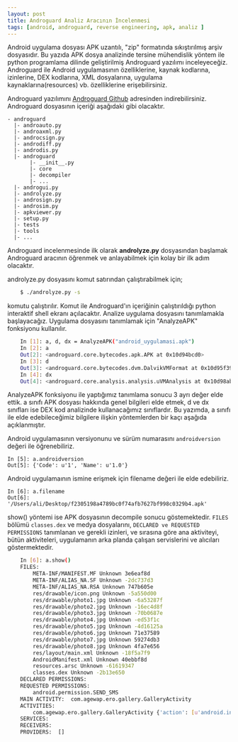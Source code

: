 ```yaml
---
layout: post
title: Androguard Analiz Aracının İncelenmesi
tags: [android, androguard, reverse engineering, apk, analiz ]
---
```


Android uygulama dosyası APK uzantılı, "zip" formatında sıkıştırılmış arşiv dosyasıdır. 
Bu yazıda APK dosya analizinde tersine mühendislik yöntem ile python programlama dilinde geliştirilmiş Androguard yazılımı inceleyeceğiz. Androguard ile Android uygulamasının özelliklerine, kaynak kodlarına, izinlerine, DEX kodlarına, XML dosyalarına, uygulama kaynaklarına(resources) vb. özelliklerine erişebilirsiniz. 

Androguard yazılımını [Androguard Github](https://github.com/androguard/androguard) adresinden indirebilirsiniz. Androguard dosyasının içeriği aşağıdaki gibi olacaktır.

~~~
- androguard
  |- androauto.py
  |- androaxml.py
  |- androcsign.py
  |- androdiff.py
  |- androdis.py
  |- androguard
       |- __init__.py
       |- core
       |- decompiler
       |- ...
  |- androgui.py
  |- androlyze.py
  |- androsign.py
  |- androsim.py
  |- apkviewer.py
  |- setup.py
  |- tests
  |- tools
  |- ...
~~~

Androguard incelenmesinde ilk olarak **androlyze.py** dosyasından başlamak Androguard aracının öğrenmek ve anlayabilmek için kolay bir ilk adım olacaktır. 

androlyze.py dosyasını komut satırından çalıştırabilmek için;

```bash
	$ ./androlyze.py -s
```
komutu çalıştırılır. Komut ile Androguard'ın içeriğinin çalıştırıldığı python interaktif shell ekranı açılacaktır. Analize uygulama dosyasını tanımlamakla başlayacağız. Uygulama dosyasını tanımlamak için "AnalyzeAPK" fonksiyonu kullanılır. 

```bash
	In [1]: a, d, dx = AnalyzeAPK("android_uygulamasi.apk") 
	In [2]: a
	Out[2]: <androguard.core.bytecodes.apk.APK at 0x10d94bcd0>
	In [3]: d
	Out[3]: <androguard.core.bytecodes.dvm.DalvikVMFormat at 0x10d95f390>
	In [4]: dx
	Out[4]: <androguard.core.analysis.analysis.uVMAnalysis at 0x10d98abd0>
```

AnalyzeAPK fonksiyonu ile yaptığımız tanımlama sonucu 3 ayrı değer elde ettik. a sınıfı APK dosyası hakkında genel
bilgileri elde etmek, d ve dx sınıfları ise DEX kod analizinde kullanacağımız sınıflardır. Bu yazımda, a sınıfı ile elde edebileceğimiz bilgilere ilişkin yöntemlerden bir kaçı aşağıda açıklanmıştır.

Android uygulamasının versiyonunu ve sürüm numarasını `androidversion` değeri ile öğrenebiliriz.

	In [5]: a.androidversion
	Out[5]: {'Code': u'1', 'Name': u'1.0'}

Android uygulamaının ismine erişmek için filename değeri ile elde edebiliriz.

	In [6]: a.filename
	Out[6]: '/Users/ali/Desktop/f2305198a4789bc0f74afb7627bf998c0329b4.apk'

show() yöntemi ise APK dosyasının decompile sonucu göstemektedir. `FILES` bölümü `classes.dex` ve medya dosyalarını, `DECLARED ve REQUESTED PERMISSIONS` tanımlanan ve gerekli izinleri, ve sırasına göre ana aktiviteyi, bütün aktiviteleri, uygulamanın arka planda çalışan servislerini ve alıcıları göstermektedir.

```bash
	In [6]: a.show()
	FILES: 
		META-INF/MANIFEST.MF Unknown 3e6eaf8d
		META-INF/ALIAS_NA.SF Unknown -2dc737d3
		META-INF/ALIAS_NA.RSA Unknown 747b605e
		res/drawable/icon.png Unknown -5a550d00
		res/drawable/photo1.jpg Unknown -6a53287f
		res/drawable/photo2.jpg Unknown -16ec4d8f
		res/drawable/photo3.jpg Unknown -70b0687e
		res/drawable/photo4.jpg Unknown -ed53f1c
		res/drawable/photo5.jpg Unknown -4d16125a
		res/drawable/photo6.jpg Unknown 71e37589
		res/drawable/photo7.jpg Unknown 59274db3
		res/drawable/photo8.jpg Unknown 4fa7e656
		res/layout/main.xml Unknown -18f5a7f9
		AndroidManifest.xml Unknown 40ebbf8d
		resources.arsc Unknown -61619347
		classes.dex Unknown -2b13e650
	DECLARED PERMISSIONS:
	REQUESTED PERMISSIONS:
		android.permission.SEND_SMS
	MAIN ACTIVITY:  com.agewap.ero.gallery.GalleryActivity
	ACTIVITIES: 
		com.agewap.ero.gallery.GalleryActivity {'action': [u'android.intent.action.MAIN'], 'category': [u'android.intent.category.LAUNCHER']}
	SERVICES: 
	RECEIVERS: 
	PROVIDERS:  []
```
